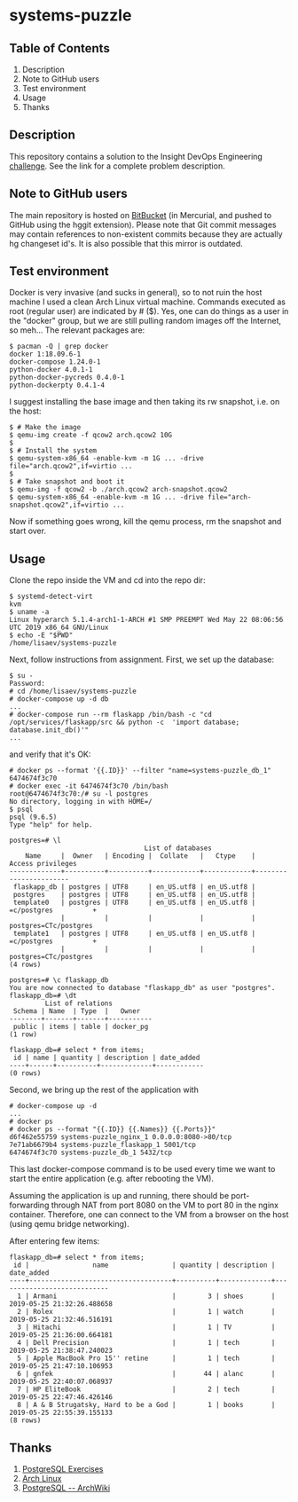 # systems-puzzle

## Table of Contents
1. Description
2. Note to GitHub users
3. Test environment
4. Usage
5. Thanks

## Description

This repository contains a solution to the Insight DevOps Engineering [challenge](https://github.com/InsightDataScience/systems-puzzle). See the link for a complete problem description.

## Note to GitHub users

The main repository is hosted on [BitBucket](https://bitbucket.org/lisaev1/insight-devops-systems-puzzle) (in Mercurial, and pushed to GitHub using the hggit extension). Please note that Git commit messages may contain references to non-existent commits because they are actually hg changeset id's. It is also possible that this mirror is outdated.

## Test environment

Docker is very invasive (and sucks in general), so to not ruin the host machine I used a clean Arch Linux virtual machine. Commands executed as root (regular user) are indicated by # ($). Yes, one can do things as a user in the "docker" group, but we are still pulling random images off the Internet, so meh... The relevant packages are:
```
$ pacman -Q | grep docker
docker 1:18.09.6-1
docker-compose 1.24.0-1
python-docker 4.0.1-1
python-docker-pycreds 0.4.0-1
python-dockerpty 0.4.1-4
```
I suggest installing the base image and then taking its rw snapshot, i.e. on the host:
```
$ # Make the image
$ qemu-img create -f qcow2 arch.qcow2 10G
$ 
$ # Install the system
$ qemu-system-x86_64 -enable-kvm -m 1G ... -drive file="arch.qcow2",if=virtio ...
$
$ # Take snapshot and boot it
$ qemu-img -f qcow2 -b ./arch.qcow2 arch-snapshot.qcow2
$ qemu-system-x86_64 -enable-kvm -m 1G ... -drive file="arch-snapshot.qcow2",if=virtio ...
```
Now if something goes wrong, kill the qemu process, rm the snapshot and start over.

## Usage

Clone the repo inside the VM and cd into the repo dir:
```
$ systemd-detect-virt
kvm
$ uname -a
Linux hyperarch 5.1.4-arch1-1-ARCH #1 SMP PREEMPT Wed May 22 08:06:56 UTC 2019 x86_64 GNU/Linux
$ echo -E "$PWD"
/home/lisaev/systems-puzzle
```

Next, follow instructions from assignment. First, we set up the database:
```
$ su -
Password:
# cd /home/lisaev/systems-puzzle
# docker-compose up -d db
...
# docker-compose run --rm flaskapp /bin/bash -c "cd /opt/services/flaskapp/src && python -c  'import database; database.init_db()'"
...
```
and verify that it's OK:
```
# docker ps --format '{{.ID}}' --filter "name=systems-puzzle_db_1"
6474674f3c70
# docker exec -it 6474674f3c70 /bin/bash
root@6474674f3c70:/# su -l postgres
No directory, logging in with HOME=/
$ psql
psql (9.6.5)
Type "help" for help.

postgres=# \l
                                  List of databases
    Name     |  Owner   | Encoding |  Collate   |   Ctype    |   Access privileges   
-------------+----------+----------+------------+------------+-----------------------
 flaskapp_db | postgres | UTF8     | en_US.utf8 | en_US.utf8 | 
 postgres    | postgres | UTF8     | en_US.utf8 | en_US.utf8 | 
 template0   | postgres | UTF8     | en_US.utf8 | en_US.utf8 | =c/postgres          +
             |          |          |            |            | postgres=CTc/postgres
 template1   | postgres | UTF8     | en_US.utf8 | en_US.utf8 | =c/postgres          +
             |          |          |            |            | postgres=CTc/postgres
(4 rows)

postgres=# \c flaskapp_db
You are now connected to database "flaskapp_db" as user "postgres".
flaskapp_db=# \dt
         List of relations
 Schema | Name  | Type  |   Owner   
--------+-------+-------+-----------
 public | items | table | docker_pg
(1 row)

flaskapp_db=# select * from items;
 id | name | quantity | description | date_added 
----+------+----------+-------------+------------
(0 rows)
```
Second, we bring up the rest of the application with
```
# docker-compose up -d
...
# docker ps
# docker ps --format "{{.ID}} {{.Names}} {{.Ports}}"
d6f462e55759 systems-puzzle_nginx_1 0.0.0.0:8080->80/tcp
7e71ab6679b4 systems-puzzle_flaskapp_1 5001/tcp
6474674f3c70 systems-puzzle_db_1 5432/tcp
```
This last docker-compose command is to be used every time we want to start the entire application (e.g. after rebooting the VM).

Assuming the application is up and running, there should be port-forwarding through NAT from port 8080 on the VM to port 80 in the nginx container. Therefore, one can connect to the VM from a browser on the host (using qemu bridge networking).

After entering few items:
```
flaskapp_db=# select * from items;
 id |                name                | quantity | description |         date_added         
----+------------------------------------+----------+-------------+----------------------------
  1 | Armani                             |        3 | shoes       | 2019-05-25 21:32:26.488658
  2 | Rolex                              |        1 | watch       | 2019-05-25 21:32:46.516191
  3 | Hitachi                            |        1 | TV          | 2019-05-25 21:36:00.664181
  4 | Dell Precision                     |        1 | tech        | 2019-05-25 21:38:47.240023
  5 | Apple MacBook Pro 15'' retine      |        1 | tech        | 2019-05-25 21:47:10.106953
  6 | gnfek                              |       44 | alanc       | 2019-05-25 22:40:07.068937
  7 | HP EliteBook                       |        2 | tech        | 2019-05-25 22:47:46.426146
  8 | A & B Strugatsky, Hard to be a God |        1 | books       | 2019-05-25 22:55:39.155133
(8 rows)
```

## Thanks

1. [PostgreSQL Exercises](https://pgexercises.com)
2. [Arch Linux](https://www.archlinux.org)
3. [PostgreSQL -- ArchWiki](https://wiki.archlinux.org/index.php/PostgreSQL)
